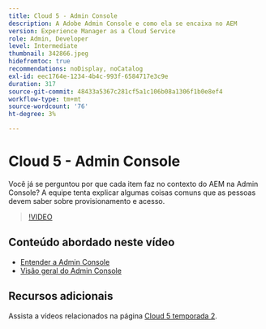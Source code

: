 ```yaml
---
title: Cloud 5 - Admin Console
description: A Adobe Admin Console e como ela se encaixa no AEM
version: Experience Manager as a Cloud Service
role: Admin, Developer
level: Intermediate
thumbnail: 342866.jpeg
hidefromtoc: true
recommendations: noDisplay, noCatalog
exl-id: eec1764e-1234-4b4c-993f-6584717e3c9e
duration: 317
source-git-commit: 48433a5367c281cf5a1c106b08a1306f1b0e8ef4
workflow-type: tm+mt
source-wordcount: '76'
ht-degree: 3%

---
```


# Cloud 5 - Admin Console

Você já se perguntou por que cada item faz no contexto do AEM na Admin Console? A equipe tenta explicar algumas coisas comuns que as pessoas devem saber sobre provisionamento e acesso.

>[!VIDEO](https://video.tv.adobe.com/v/342866?quality=12&learn=on)

## Conteúdo abordado neste vídeo

+ [Entender a Admin Console](https://experienceleague.adobe.com/docs/experience-manager-cloud-service/content/onboarding/onboarding-concepts/admin-console.html)
+ [Visão geral do Admin Console](https://helpx.adobe.com/br/enterprise/using/admin-console.html)

## Recursos adicionais

Assista a vídeos relacionados na página [Cloud 5 temporada 2](../cloud5-season-2.md).
